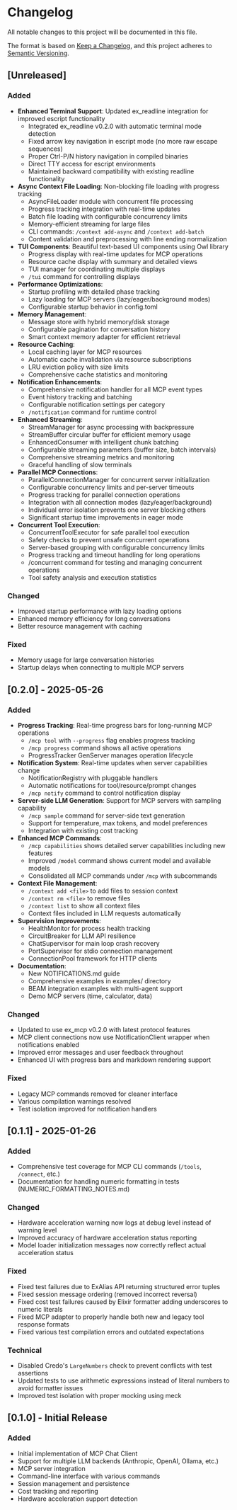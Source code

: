 # Changelog

All notable changes to this project will be documented in this file.

The format is based on [Keep a Changelog](https://keepachangelog.com/en/1.0.0/),
and this project adheres to [Semantic Versioning](https://semver.org/spec/v2.0.0.html).

## [Unreleased]

### Added
- **Enhanced Terminal Support**: Updated ex_readline integration for improved escript functionality
  - Integrated ex_readline v0.2.0 with automatic terminal mode detection
  - Fixed arrow key navigation in escript mode (no more raw escape sequences)
  - Proper Ctrl-P/N history navigation in compiled binaries
  - Direct TTY access for escript environments
  - Maintained backward compatibility with existing readline functionality
- **Async Context File Loading**: Non-blocking file loading with progress tracking
  - AsyncFileLoader module with concurrent file processing
  - Progress tracking integration with real-time updates
  - Batch file loading with configurable concurrency limits
  - Memory-efficient streaming for large files
  - CLI commands: `/context add-async` and `/context add-batch`
  - Content validation and preprocessing with line ending normalization
- **TUI Components**: Beautiful text-based UI components using Owl library
  - Progress display with real-time updates for MCP operations
  - Resource cache display with summary and detailed views
  - TUI manager for coordinating multiple displays
  - `/tui` command for controlling displays
- **Performance Optimizations**:
  - Startup profiling with detailed phase tracking
  - Lazy loading for MCP servers (lazy/eager/background modes)
  - Configurable startup behavior in config.toml
- **Memory Management**:
  - Message store with hybrid memory/disk storage
  - Configurable pagination for conversation history
  - Smart context memory adapter for efficient retrieval
- **Resource Caching**:
  - Local caching layer for MCP resources
  - Automatic cache invalidation via resource subscriptions
  - LRU eviction policy with size limits
  - Comprehensive cache statistics and monitoring
- **Notification Enhancements**:
  - Comprehensive notification handler for all MCP event types
  - Event history tracking and batching
  - Configurable notification settings per category
  - `/notification` command for runtime control
- **Enhanced Streaming**:
  - StreamManager for async processing with backpressure
  - StreamBuffer circular buffer for efficient memory usage
  - EnhancedConsumer with intelligent chunk batching
  - Configurable streaming parameters (buffer size, batch intervals)
  - Comprehensive streaming metrics and monitoring
  - Graceful handling of slow terminals
- **Parallel MCP Connections**:
  - ParallelConnectionManager for concurrent server initialization
  - Configurable concurrency limits and per-server timeouts
  - Progress tracking for parallel connection operations
  - Integration with all connection modes (lazy/eager/background)
  - Individual error isolation prevents one server blocking others
  - Significant startup time improvements in eager mode
- **Concurrent Tool Execution**:
  - ConcurrentToolExecutor for safe parallel tool execution
  - Safety checks to prevent unsafe concurrent operations
  - Server-based grouping with configurable concurrency limits
  - Progress tracking and timeout handling for long operations
  - /concurrent command for testing and managing concurrent operations
  - Tool safety analysis and execution statistics

### Changed
- Improved startup performance with lazy loading options
- Enhanced memory efficiency for long conversations
- Better resource management with caching

### Fixed
- Memory usage for large conversation histories
- Startup delays when connecting to multiple MCP servers

## [0.2.0] - 2025-05-26

### Added
- **Progress Tracking**: Real-time progress bars for long-running MCP operations
  - `/mcp tool` with `--progress` flag enables progress tracking
  - `/mcp progress` command shows all active operations
  - ProgressTracker GenServer manages operation lifecycle
- **Notification System**: Real-time updates when server capabilities change
  - NotificationRegistry with pluggable handlers
  - Automatic notifications for tool/resource/prompt changes
  - `/mcp notify` command to control notification display
- **Server-side LLM Generation**: Support for MCP servers with sampling capability
  - `/mcp sample` command for server-side text generation
  - Support for temperature, max tokens, and model preferences
  - Integration with existing cost tracking
- **Enhanced MCP Commands**:
  - `/mcp capabilities` shows detailed server capabilities including new features
  - Improved `/model` command shows current model and available models
  - Consolidated all MCP commands under `/mcp` with subcommands
- **Context File Management**:
  - `/context add <file>` to add files to session context
  - `/context rm <file>` to remove files
  - `/context list` to show all context files
  - Context files included in LLM requests automatically
- **Supervision Improvements**:
  - HealthMonitor for process health tracking
  - CircuitBreaker for LLM API resilience
  - ChatSupervisor for main loop crash recovery
  - PortSupervisor for stdio connection management
  - ConnectionPool framework for HTTP clients
- **Documentation**:
  - New NOTIFICATIONS.md guide
  - Comprehensive examples in examples/ directory
  - BEAM integration examples with multi-agent support
  - Demo MCP servers (time, calculator, data)

### Changed
- Updated to use ex_mcp v0.2.0 with latest protocol features
- MCP client connections now use NotificationClient wrapper when notifications enabled
- Improved error messages and user feedback throughout
- Enhanced UI with progress bars and markdown rendering support

### Fixed
- Legacy MCP commands removed for cleaner interface
- Various compilation warnings resolved
- Test isolation improved for notification handlers

## [0.1.1] - 2025-01-26

### Added
- Comprehensive test coverage for MCP CLI commands (`/tools`, `/connect`, etc.)
- Documentation for handling numeric formatting in tests (NUMERIC_FORMATTING_NOTES.md)

### Changed
- Hardware acceleration warning now logs at debug level instead of warning level
- Improved accuracy of hardware acceleration status reporting
- Model loader initialization messages now correctly reflect actual acceleration status

### Fixed
- Fixed test failures due to ExAlias API returning structured error tuples
- Fixed session message ordering (removed incorrect reversal)
- Fixed cost test failures caused by Elixir formatter adding underscores to numeric literals
- Fixed MCP adapter to properly handle both new and legacy tool response formats
- Fixed various test compilation errors and outdated expectations

### Technical
- Disabled Credo's `LargeNumbers` check to prevent conflicts with test assertions
- Updated tests to use arithmetic expressions instead of literal numbers to avoid formatter issues
- Improved test isolation with proper mocking using meck

## [0.1.0] - Initial Release

### Added
- Initial implementation of MCP Chat Client
- Support for multiple LLM backends (Anthropic, OpenAI, Ollama, etc.)
- MCP server integration
- Command-line interface with various commands
- Session management and persistence
- Cost tracking and reporting
- Hardware acceleration support detection